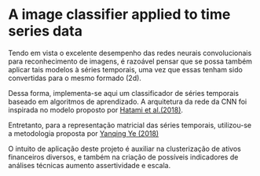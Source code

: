 # A image classifier applied to time series data

Tendo em vista o excelente desempenho das redes neurais convolucionais para reconhecimento de imagens, é razoável pensar que se possa também aplicar tais modelos à séries temporais, uma vez que essas tenham sido convertidas para o mesmo formado (2d). 

Dessa forma, implementa-se aqui um classificador de séries temporais baseado em  algoritmos de aprendizado.
A arquitetura da rede da CNN foi inspirada no modelo proposto por [Hatami et al.(2018)](https://link.springer.com/article/10.1007/s10115-018-1264-0). 

Entretanto, para a representação matricial das séries temporais, utilizou-se a metodologia proposta por [Yanqing Ye (2018)](https://link.springer.com/article/10.1007/s10115-018-1264-0)


O intuito de aplicação deste projeto é auxiliar na clusterização de ativos financeiros diversos, e também na criação de possíveis indicadores  de análises técnicas aumento assertividade e escala. 
